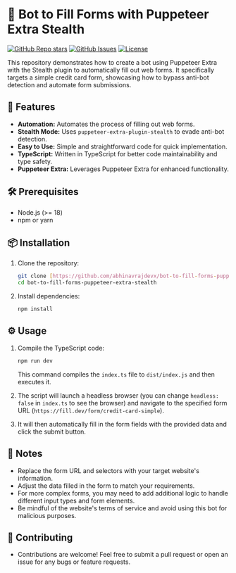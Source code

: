 # 🤖 Bot to Fill Forms with Puppeteer Extra Stealth

[![GitHub Repo stars](https://img.shields.io/github/stars/abhinavrajdevx/bot-to-fill-forms-puppeteer-extra-stealth?style=social)](https://github.com/abhinavrajdevx/bot-to-fill-forms-puppeteer-extra-stealth/stargazers)
[![GitHub Issues](https://img.shields.io/github/issues/abhinavrajdevx/bot-to-fill-forms-puppeteer-extra-stealth)](https://github.com/abhinavrajdevx/bot-to-fill-forms-puppeteer-extra-stealth/issues)
[![License](https://img.shields.io/badge/License-MIT-blue.svg)](LICENSE)


This repository demonstrates how to create a bot using Puppeteer Extra with the Stealth plugin to automatically fill out web forms. It specifically targets a simple credit card form, showcasing how to bypass anti-bot detection and automate form submissions.

## 🚀 Features

-   **Automation:** Automates the process of filling out web forms.
-   **Stealth Mode:** Uses `puppeteer-extra-plugin-stealth` to evade anti-bot detection.
-   **Easy to Use:** Simple and straightforward code for quick implementation.
-   **TypeScript:** Written in TypeScript for better code maintainability and type safety.
-   **Puppeteer Extra:** Leverages Puppeteer Extra for enhanced functionality.

## 🛠️ Prerequisites

-   Node.js (>= 18)
-   npm or yarn

## 📦 Installation

1.  Clone the repository:

    ```bash
    git clone [https://github.com/abhinavrajdevx/bot-to-fill-forms-puppeteer-extra-stealth.git](https://www.google.com/search?q=https://github.com/abhinavrajdevx/bot-to-fill-forms-puppeteer-extra-stealth.git)
    cd bot-to-fill-forms-puppeteer-extra-stealth
    ```

2.  Install dependencies:

    ```bash
    npm install
    ```

## ⚙️ Usage

1.  Compile the TypeScript code:

    ```bash
    npm run dev
    ```

    This command compiles the `index.ts` file to `dist/index.js` and then executes it.

2.  The script will launch a headless browser (you can change `headless: false` in `index.ts` to see the browser) and navigate to the specified form URL (`https://fill.dev/form/credit-card-simple`).

3.  It will then automatically fill in the form fields with the provided data and click the submit button.

## 📝 Notes
-  Replace the form URL and selectors with your target website's information.
-  Adjust the data filled in the form to match your requirements.
-  For more complex forms, you may need to add additional logic to handle different input types and form elements.
-  Be mindful of the website's terms of service and avoid using this bot for malicious purposes.

## 🤝 Contributing
- Contributions are welcome! Feel free to submit a pull request or open an issue for any bugs or feature requests.
